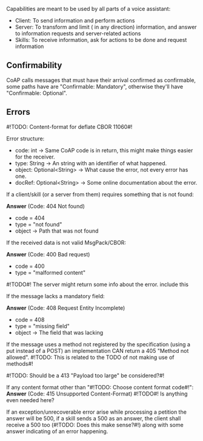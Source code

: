 Capabilities are meant to be used by all parts of a voice assistant:

* Client: To send information and perform actions
* Server:  To transform and limit ( in any direction) information, 
            and answer to information requests and server-related actions
* Skills: To receive information, ask for actions to be done and request information


## Confirmability

CoAP calls messages that must have their arrival confirmed as confirmable,
some paths have are "Confirmable: Mandatory", otherwise they'll have 
"Confirmable: Optional".

## Errors

#!TODO: Content-format for deflate CBOR 11060#!

Error structure:
* code: int -> Same CoAP code is in return, this might make things easier for the receiver.
* type: String -> An string with an identifier of what happened.
* object: Optional\<String> -> What cause the error, not every error has one.
* docRef: Optional\<String> -> Some online documentation about the error.


If a client/skill (or a server from them) requires something that is not found:

**Answer** (Code: 404 Not found)
* code = 404
* type = "not found"
* object -> Path that was not found


If the received data is not valid MsgPack/CBOR:

**Answer** (Code: 400 Bad request)
* code = 400
* type = "malformed content"

#!TODO#! The server might return some info about the error. include this


If the message lacks a mandatory field:

**Answer** (Code: 408 Request Entity Incomplete)
* code = 408
* type = "missing field"
* object -> The field that was lacking


If the message uses a method not registered by the specification (using a put instead of a POST) an implementation CAN return a 405 "Method not allowed". #!TODO: This is related to the TODO of not making use of methods#!

#!TODO: Should be a 413 "Payload too large" be considered?#!


If any content format other than "#!TODO: Choose content format code#!":
**Answer** (Code: 415 Unsupported Content-Format)
#!TODO#! Is anything even needed here?


If an exception/unrecoverable error arise while processing a petition the answer will be 500, if a skill sends a 500 as an answer, the client shall receive a 500 too (#!TODO: Does this make sense?#!) along with some answer indicating of an error happening.